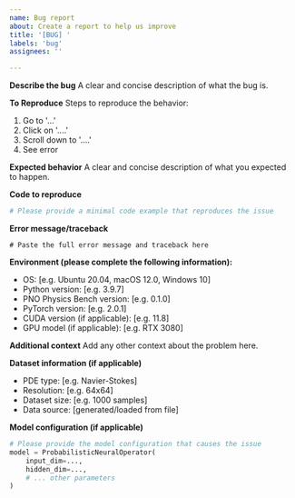 ```yaml
---
name: Bug report
about: Create a report to help us improve
title: '[BUG] '
labels: 'bug'
assignees: ''

---
```


**Describe the bug**
A clear and concise description of what the bug is.

**To Reproduce**
Steps to reproduce the behavior:
1. Go to '...'
2. Click on '....'
3. Scroll down to '....'
4. See error

**Expected behavior**
A clear and concise description of what you expected to happen.

**Code to reproduce**
```python
# Please provide a minimal code example that reproduces the issue
```

**Error message/traceback**
```
# Paste the full error message and traceback here
```

**Environment (please complete the following information):**
 - OS: [e.g. Ubuntu 20.04, macOS 12.0, Windows 10]
 - Python version: [e.g. 3.9.7]
 - PNO Physics Bench version: [e.g. 0.1.0]
 - PyTorch version: [e.g. 2.0.1]
 - CUDA version (if applicable): [e.g. 11.8]
 - GPU model (if applicable): [e.g. RTX 3080]

**Additional context**
Add any other context about the problem here.

**Dataset information (if applicable)**
- PDE type: [e.g. Navier-Stokes]
- Resolution: [e.g. 64x64]
- Dataset size: [e.g. 1000 samples]
- Data source: [generated/loaded from file]

**Model configuration (if applicable)**
```python
# Please provide the model configuration that causes the issue
model = ProbabilisticNeuralOperator(
    input_dim=...,
    hidden_dim=...,
    # ... other parameters
)
```